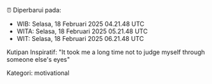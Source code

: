 ⏰ Diperbarui pada:
- WIB: Selasa, 18 Februari 2025 04.21.48 UTC
- WITA: Selasa, 18 Februari 2025 05.21.48 UTC
- WIT: Selasa, 18 Februari 2025 06.21.48 UTC

Kutipan Inspiratif:
"It took me a long time not to judge myself through someone else's eyes"


Kategori: motivational


